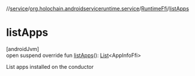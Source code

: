 //[service](../../../index.md)/[org.holochain.androidserviceruntime.service](../index.md)/[RuntimeFfi](index.md)/[listApps](list-apps.md)

# listApps

[androidJvm]\
open suspend override fun [listApps](list-apps.md)(): [List](https://kotlinlang.org/api/core/kotlin-stdlib/kotlin.collections/-list/index.html)&lt;AppInfoFfi&gt;

List apps installed on the conductor